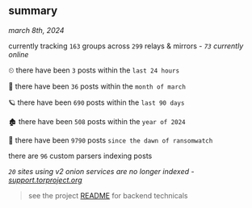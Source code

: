 
## summary
_march 8th, 2024_

currently tracking `163` groups across `299` relays & mirrors - _`73` currently online_

⏲ there have been `3` posts within the `last 24 hours`

🦈 there have been `36` posts within the `month of march`

🪐 there have been `690` posts within the `last 90 days`

🏚 there have been `508` posts within the `year of 2024`

🦕 there have been `9790` posts `since the dawn of ransomwatch`

there are `96` custom parsers indexing posts

_`20` sites using v2 onion services are no longer indexed - [support.torproject.org](https://support.torproject.org/onionservices/v2-deprecation/)_

> see the project [README](https://github.com/joshhighet/ransomwatch#ransomwatch--) for backend technicals
